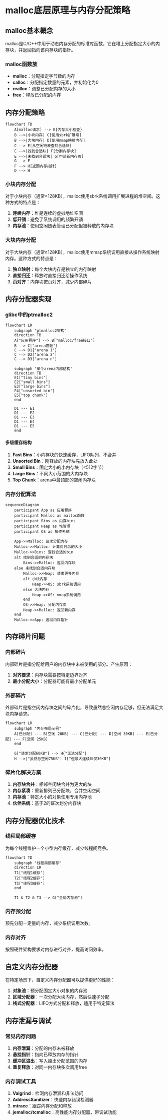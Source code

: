 # malloc底层原理与内存分配策略

## malloc基本概念

malloc是C/C++中用于动态内存分配的标准库函数，它在堆上分配指定大小的内存块，并返回指向该内存块的指针。

### malloc函数族

- **malloc**：分配指定字节数的内存
- **calloc**：分配指定数量的元素，并初始化为0
- **realloc**：调整已分配内存的大小
- **free**：释放已分配的内存

## 内存分配策略

```mermaid
flowchart TD
    A[malloc请求] --> B{内存大小检查}
    B -->|小块内存| C[使用sbrk扩展堆]
    B -->|大块内存| D[使用mmap映射内存]
    C --> E[从空闲链表查找合适块]
    E -->|找到合适块| F[分割内存块]
    E -->|未找到合适块| G[申请新内存页]
    G --> F
    F --> H[返回内存指针]
    D --> H
```

### 小块内存分配

对于小块内存（通常<128KB），malloc使用sbrk系统调用扩展进程的堆空间。这种方式的特点是：

1. **连续内存**：堆是连续的虚拟地址空间
2. **低开销**：避免了系统调用的频繁开销
3. **内存池**：使用空闲链表管理已分配但被释放的内存块

### 大块内存分配

对于大块内存（通常≥128KB），malloc使用mmap系统调用直接从操作系统映射内存。这种方式的特点是：

1. **独立映射**：每个大块内存是独立的内存映射
2. **直接归还**：释放时直接归还给操作系统
3. **页对齐**：内存块按页对齐，减少内部碎片

## 内存分配器实现

### glibc中的ptmalloc2

```mermaid
flowchart LR
    subgraph "ptmalloc2架构"
    direction TB
    A["应用程序"] --> B["malloc/free接口"]
    B --> C["arena管理"]
    C --> D1["arena 1"]
    C --> D2["arena 2"]
    C --> D3["arena n"]
    
    subgraph "单个arena内部结构"
    direction TB
    E1["tiny bins"] 
    E2["small bins"] 
    E3["large bins"] 
    E4["unsorted bin"] 
    E5["top chunk"] 
    end
    
    D1 --- E1
    D1 --- E2
    D1 --- E3
    D1 --- E4
    D1 --- E5
    end
```

#### 多级缓存结构

1. **Fast Bins**：小内存块的快速缓存，LIFO队列，不合并
2. **Unsorted Bin**：刚释放的内存块先放入此处
3. **Small Bins**：固定大小的小内存块（<512字节）
4. **Large Bins**：不同大小范围的大内存块
5. **Top Chunk**：arena中最顶部的空闲内存块

### 内存分配算法

```mermaid
sequenceDiagram
    participant App as 应用程序
    participant Malloc as malloc函数
    participant Bins as 内存bins
    participant Heap as 堆管理
    participant OS as 操作系统
    
    App->>Malloc: 请求分配内存
    Malloc->>Malloc: 计算对齐后的大小
    Malloc->>Bins: 查找合适的bin
    alt 找到合适的内存块
        Bins->>Malloc: 返回内存块
    else 未找到合适内存块
        Malloc->>Heap: 请求更多内存
        alt 小块内存
            Heap->>OS: sbrk系统调用
        else 大块内存
            Heap->>OS: mmap系统调用
        end
        OS->>Heap: 分配内存页
        Heap->>Malloc: 返回新内存
    end
    Malloc->>App: 返回内存指针
```

## 内存碎片问题

### 内部碎片

内部碎片是指分配给用户的内存块中未被使用的部分。产生原因：

1. **对齐要求**：内存块需要按特定边界对齐
2. **最小分配大小**：分配器可能有最小分配单元

### 外部碎片

外部碎片是指空闲内存块之间的碎片化，导致虽然总空闲内存足够，但无法满足大块内存请求。

```mermaid
flowchart LR
    subgraph "内存布局示例"
    A[已分配] --- B[空闲 20KB] --- C[已分配] --- D[空闲 30KB] --- E[已分配] --- F[空闲 25KB]
    end
    
    G["请求分配60KB"] --> H{"无法分配"}
    H -->|"虽然总空闲75KB"| I["但最大连续块仅30KB"]
```

### 碎片化解决方案

1. **内存块合并**：相邻空闲块合并为更大的块
2. **内存紧凑**：重新排列已分配块，合并空闲空间
3. **内存池**：特定大小的对象使用专用内存池
4. **伙伴系统**：基于2的幂次划分内存块

## 内存分配器优化技术

### 线程局部缓存

为每个线程维护一个小型内存缓存，减少线程间竞争。

```mermaid
flowchart TD
    subgraph "线程局部缓存"
    direction LR
    T1["线程1缓存"] 
    T2["线程2缓存"] 
    T3["线程3缓存"] 
    end
    
    T1 & T2 & T3 --> G["全局内存池"]
```

### 内存预分配

预先分配一定量的内存，减少系统调用次数。

### 内存对齐

按照硬件架构要求对内存进行对齐，提高访问效率。

## 自定义内存分配器

在特定场景下，自定义内存分配器可以提供更好的性能：

1. **对象池**：预分配固定大小对象的内存池
2. **区域分配器**：一次分配大块内存，然后快速子分配
3. **栈式分配器**：LIFO方式分配和释放，适用于特定算法

## 内存泄漏与调试

### 常见内存问题

1. **内存泄漏**：分配的内存未被释放
2. **悬挂指针**：指向已释放内存的指针
3. **缓冲区溢出**：写入超出分配范围的内存
4. **重复释放**：对同一内存块多次调用free

### 内存调试工具

1. **Valgrind**：检测内存泄漏和非法访问
2. **AddressSanitizer**：快速内存错误检测器
3. **mtrace**：跟踪内存分配和释放
4. **jemalloc/tcmalloc**：高性能内存分配器，带调试功能